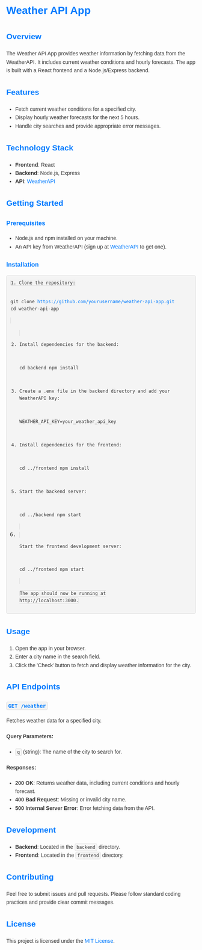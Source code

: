 <!DOCTYPE html>
<html lang="en">
<head>
    <meta charset="UTF-8">
    <meta name="viewport" content="width=device-width, initial-scale=1.0">
    <title>Weather API App README</title>
    <style>
        body {
            font-family: Arial, sans-serif;
            line-height: 1.6;
            margin: 0;
            padding: 20px;
            color: #333;
        }
        h1, h2, h3 {
            color: #007bff;
        }
        code {
            background: #f4f4f4;
            border: 1px solid #ddd;
            padding: 2px 4px;
            border-radius: 4px;
        }
        pre {
            background: #f4f4f4;
            border: 1px solid #ddd;
            padding: 10px;
            border-radius: 4px;
            overflow-x: auto;
        }
        a {
            color: #007bff;
            text-decoration: none;
        }
        a:hover {
            text-decoration: underline;
        }
    </style>
</head>
<body>

<h1>Weather API App</h1>

<h2>Overview</h2>
<p>The Weather API App provides weather information by fetching data from the WeatherAPI. It includes current weather conditions and hourly forecasts. The app is built with a React frontend and a Node.js/Express backend.</p>

<h2>Features</h2>
<ul>
    <li>Fetch current weather conditions for a specified city.</li>
    <li>Display hourly weather forecasts for the next 5 hours.</li>
    <li>Handle city searches and provide appropriate error messages.</li>
</ul>

<h2>Technology Stack</h2>
<ul>
    <li><strong>Frontend</strong>: React</li>
    <li><strong>Backend</strong>: Node.js, Express</li>
    <li><strong>API</strong>: <a href="https://www.weatherapi.com/" target="_blank">WeatherAPI</a></li>
</ul>

<h2>Getting Started</h2>

<h3>Prerequisites</h3>
<ul>
    <li>Node.js and npm installed on your machine.</li>
    <li>An API key from WeatherAPI (sign up at <a href="https://www.weatherapi.com/" target="_blank">WeatherAPI</a> to get one).</li>
</ul>

<h3>Installation</h3>
<pre><code>1. Clone the repository:

   git clone https://github.com/yourusername/weather-api-app.git
   cd weather-api-app

2. Install dependencies for the backend:

   cd backend
   npm install

3. Create a .env file in the backend directory and add your WeatherAPI key:

   WEATHER_API_KEY=your_weather_api_key

4. Install dependencies for the frontend:

   cd ../frontend
   npm install

5. Start the backend server:

   cd ../backend
   npm start

6. Start the frontend development server:

   cd ../frontend
   npm start

   The app should now be running at http://localhost:3000.</code></pre>

<h2>Usage</h2>
<ol>
    <li>Open the app in your browser.</li>
    <li>Enter a city name in the search field.</li>
    <li>Click the 'Check' button to fetch and display weather information for the city.</li>
</ol>

<h2>API Endpoints</h2>

<h3><code>GET /weather</code></h3>
<p>Fetches weather data for a specified city.</p>

<h4>Query Parameters:</h4>
<ul>
    <li><code>q</code> (string): The name of the city to search for.</li>
</ul>

<h4>Responses:</h4>
<ul>
    <li><strong>200 OK</strong>: Returns weather data, including current conditions and hourly forecast.</li>
    <li><strong>400 Bad Request</strong>: Missing or invalid city name.</li>
    <li><strong>500 Internal Server Error</strong>: Error fetching data from the API.</li>
</ul>

<h2>Development</h2>
<ul>
    <li><strong>Backend</strong>: Located in the <code>backend</code> directory.</li>
    <li><strong>Frontend</strong>: Located in the <code>frontend</code> directory.</li>
</ul>

<h2>Contributing</h2>
<p>Feel free to submit issues and pull requests. Please follow standard coding practices and provide clear commit messages.</p>

<h2>License</h2>
<p>This project is licensed under the <a href="LICENSE" target="_blank">MIT License</a>.</p>

</body>
</html>

